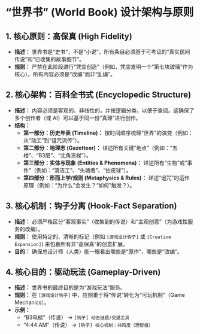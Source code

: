# “世界书” (World Book) 设计架构与原则

## 1. 核心原则：高保真 (High Fidelity)
- **描述：** 世界书是“史书”，不是“小说”。所有条目必须基于可考证的“真实民间传说”和“已收集的故事细节”。
- **规则：** 严禁在此阶段进行“凭空创造”（例如，凭空发明一个“第七块玻璃”作为核心）。所有内容必须是“改编”而非“乱编”。

## 2. 核心架构：百科全书式 (Encyclopedic Structure)
- **描述：** 内容必须是客观的、非线性的，并按逻辑分类，以便于查阅。这确保了多个创作者（或 AI）可以基于同一份“真理”进行创作。
- **结构：**
    - **第一部分：历史年表 (Timeline)：** 按时间顺序梳理“世界”的演变（例如：从“动工”到“诅咒流传”）。
    - **第二部分：地理志 (Gazetteer)：** 详述所有关键“地点”（例如：“五楼”、“B3层”、“北角货梯”）。
    - **第三部分：实体与现象 (Entities & Phenomena)：** 详述所有“生物”或“事件”（例如：“清洁工”、“失魂者”、“拍皮球”）。
    - **第四部分：形而上学/规则 (Metaphysics & Rules)：** 详述“诅咒”的运作原理（例如：“为什么”会发生？“如何”触发？）。

## 3. 核心机制：钩子分离 (Hook-Fact Separation)
- **描述：** 必须严格区分“客观事实”（收集到的传说）和“主观创意”（为游戏性服务的改编）。
- **规则：** 使用特定的、清晰的标记（例如 `[游戏设计钩子]` 或 `[Creative Expansion]`) 来包裹所有非“高保真”的创意扩展。
- **目的：** 确保总设计师（人类）能一眼看出哪些是“原作”，哪些是“改编”。

## 4. 核心目的：驱动玩法 (Gameplay-Driven)
- **描述：** 世界书的最终目的是为“游戏玩法”服务。
- **规则：** 在 `[游戏设计钩子]` 中，应侧重于将“传说”转化为“可玩机制”（Game Mechanics）。
- **示例：**
    - “B3电梯”（传说） -> `[钩子] 动态谜题/交通工具`
    - “4:44 AM”（传说） -> `[钩子] 核心机制：共鸣度（理智值）`
